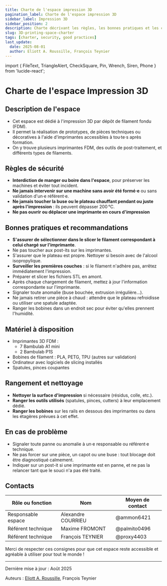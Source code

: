 ```yaml
---
title: Charte de l'espace impression 3D
pagination_label: Charte de l'espace impression 3D
sidebar_label: Impression 3D
sidebar_position: 2
description: Charte décrivant les règles, les bonnes pratiques et les contacts pour l'espace impression 3D du FabLab.
slug: 3D-printing-space-charter
tags: [charter, security, good practices]
last_update:
  date: 2025-08-01
  author: Eliott A. Roussille, François Teynier
---
```

import { FileText, TriangleAlert, CheckSquare, Pin, Wrench, Siren, Phone } from 'lucide-react';

# Charte de l'espace Impression 3D

## <FileText size={32} /> Description de l'espace

- Cet espace est dédié à l'impression 3D par dépôt de filament fondu (FDM).
- Il permet la réalisation de prototypes, de pièces techniques ou décoratives à l'aide d'imprimantes accessibles à tou·te·s après formation.
- On y trouve plusieurs imprimantes FDM, des outils de post-traitement, et différents types de filaments.

## <TriangleAlert size={32} /> Règles de sécurité

- **Interdiction de manger ou boire dans l'espace**, pour préserver les machines et éviter tout incident.
- **Ne jamais intervenir sur une machine sans avoir été formé·e** ou sans validation d'un·e référent·e.
- **Ne jamais toucher la buse ou le plateau chauffant pendant ou juste après l'impression** : ils peuvent dépasser 200 °C.
- **Ne pas ouvrir ou déplacer une imprimante en cours d'impression**

## <CheckSquare size={32} /> Bonnes pratiques et recommandations

- **S'assurer de sélectionner dans le slicer le filament correspondant à celui chargé sur l'imprimante**.
- Ne pas toucher aux post-its sur les imprimantes.
- S'assurer que le plateau est propre. Nettoyer si besoin avec de l'alcool isopropylique.
- **Surveiller les premières couches** : si le filament n'adhère pas, arrêtez immédiatement l'impression.
- Préparer et slicer les fichiers STL en amont.
- Après chaque chargement de filament, mettez à jour l'information correspondante sur l'imprimante.
- Signaler toute anomalie (buse bouchée, extrusion irrégulière…).
- Ne jamais retirer une pièce à chaud : attendre que le plateau refroidisse ou utiliser une spatule adaptée.
- Ranger les bobines dans un endroit sec pour éviter qu'elles prennent l'humidité.

## <Wrench size={32} /> Matériel à disposition

- Imprimantes 3D FDM :
  - 7 Bambulab A1 mini
  - 2 Bambulab P1S
- Bobines de filament : PLA, PETG, TPU (autres sur validation)
- Ordinateur avec logiciels de slicing installés
- Spatules, pinces coupantes

## <Pin size={32} /> Rangement et nettoyage

- **Nettoyer la surface d'impression** si nécessaire (résidus, colle, etc.).
- **Ranger les outils utilisés** (spatules, pinces, cutters) à leur emplacement dédié.
- **Ranger les bobines** sur les rails en dessous des imprimantes ou dans les étagères prévues à cet effet.

## <Siren size={32} /> En cas de problème

- Signaler toute panne ou anomalie à un·e responsable ou référent·e technique.
- Ne pas forcer sur une pièce, un capot ou une buse : tout blocage doit être diagnostiqué calmement.
- Indiquer sur un post-it si une imprimante est en panne, et ne pas la relancer tant que le souci n'a pas été traité.

## <Phone size={32} /> Contacts

| Rôle ou fonction   | Nom                | Moyen de contact |
| ------------------ | ------------------ | ---------------- |
| Responsable espace | Alexandre COURRIEU | @ammon6421       |
| Référent technique | Maxime FROMONT     | @palmito0496     |
| Référent technique | François TEYNIER   | @proxy4403       |

Merci de respecter ces consignes pour que cet espace reste accessible et agréable à utiliser pour tout le monde !

---

Dernière mise à jour : Août 2025

Auteurs : [Eliott A. Roussille](https://github.com/aust-1), François Teynier

